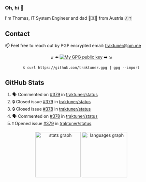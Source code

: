 ### Oh, hi 👋

I'm Thomas, IT System Engineer and dad 👶♊️👶 from Austria 🇦🇹

<!--
**traktuner/traktuner** is a ✨ _special_ ✨ repository because its `README.md` (this file) appears on your GitHub profile.

Here are some ideas to get you started:

- 🔭 I’m currently working on ...
- 🌱 I’m currently learning ...
- 👯 I’m looking to collaborate on ...
- 🤔 I’m looking for help with ...
- 💬 Ask me about ...
- 📫 How to reach me: ...
- 😄 Pronouns: ...
- ⚡ Fun fact: ...
-->

## Contact
📫 Feel free to reach out by PGP encrypted email:
traktuner@pm.me

<div align="center" markdown="1">

↙️ ⬅️ [![My GPG public key](https://img.shields.io/badge/PGP%20public%20key-6D4AFF?style=for-the-badge)](https://github.com/traktuner.gpg) ➡️ ↘️

```shell
$ curl https://github.com/traktuner.gpg | gpg --import
```

</div>

## GitHub Stats
<!--START_SECTION:activity-->
1. 🗣 Commented on [#379](https://github.com/traktuner/status/issues/379#issuecomment-2182030310) in [traktuner/status](https://github.com/traktuner/status)
2. 🔒 Closed issue [#379](https://github.com/traktuner/status/issues/379) in [traktuner/status](https://github.com/traktuner/status)
3. 🔒 Closed issue [#378](https://github.com/traktuner/status/issues/378) in [traktuner/status](https://github.com/traktuner/status)
4. 🗣 Commented on [#378](https://github.com/traktuner/status/issues/378#issuecomment-2182030264) in [traktuner/status](https://github.com/traktuner/status)
5. ❗ Opened issue [#379](https://github.com/traktuner/status/issues/379) in [traktuner/status](https://github.com/traktuner/status)
<!--END_SECTION:activity-->

<div align="center">
  <img src="https://github-readme-stats.vercel.app/api?username=traktuner&hide_title=false&hide_rank=false&show_icons=true&include_all_commits=true&count_private=true&disable_animations=false&theme=dracula&locale=en&hide_border=false&order=1" height="150" alt="stats graph"  />
  <img src="https://github-readme-stats.vercel.app/api/top-langs?username=traktuner&locale=en&hide_title=false&layout=compact&card_width=320&langs_count=5&theme=dracula&hide_border=false&order=2" height="150" alt="languages graph"  />
</div>
